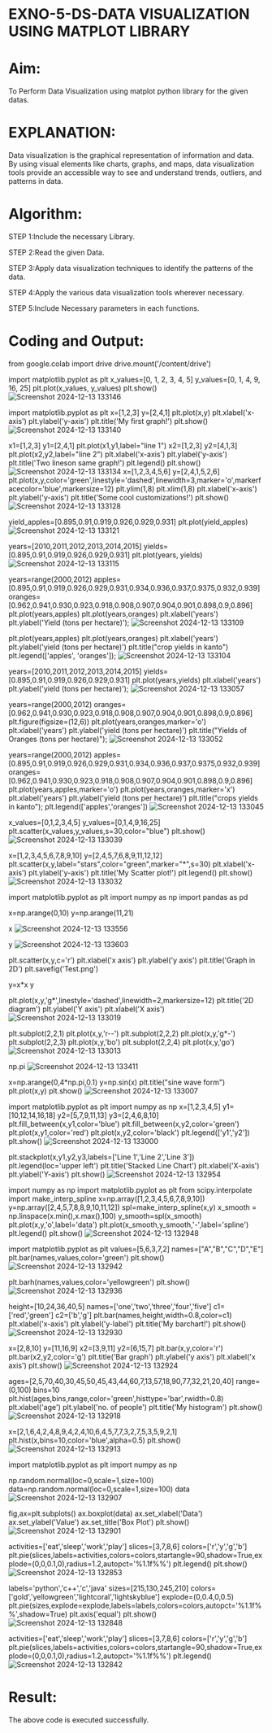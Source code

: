 # EXNO-5-DS-DATA VISUALIZATION USING MATPLOT LIBRARY

# Aim:
  To Perform Data Visualization using matplot python library for the given datas.

# EXPLANATION:
Data visualization is the graphical representation of information and data. By using visual elements like charts, graphs, and maps, data visualization tools provide an accessible way to see and understand trends, outliers, and patterns in data.

# Algorithm:
STEP 1:Include the necessary Library.

STEP 2:Read the given Data.

STEP 3:Apply data visualization techniques to identify the patterns of the data.

STEP 4:Apply the various data visualization tools wherever necessary.

STEP 5:Include Necessary parameters in each functions.

# Coding and Output:
from google.colab import drive
drive.mount('/content/drive')

import matplotlib.pyplot as plt
x_values=[0, 1, 2, 3, 4, 5]
y_values=[0, 1, 4, 9, 16, 25]
plt.plot(x_values, y_values)
plt.show()
![Screenshot 2024-12-13 133146](https://github.com/user-attachments/assets/92a7f890-86c6-40d8-985f-61185e8bf061)

import matplotlib.pyplot as plt
x=[1,2,3]
y=[2,4,1]
plt.plot(x,y)
plt.xlabel('x-axis')
plt.ylabel('y-axis')
plt.title('My first graph!')
plt.show()
![Screenshot 2024-12-13 133140](https://github.com/user-attachments/assets/053a5d1a-44ed-47d4-a234-10a95adc56a8)

x1=[1,2,3]
y1=[2,4,1]
plt.plot(x1,y1,label="line 1")
x2=[1,2,3]
y2=[4,1,3]
plt.plot(x2,y2,label="line 2")
plt.xlabel('x-axis')
plt.ylabel('y-axis')
plt.title('Two lineson same graph!')
plt.legend()
plt.show()
![Screenshot 2024-12-13 133134](https://github.com/user-attachments/assets/af576efc-4821-4ac8-a7c0-0c3666888e95)
x=[1,2,3,4,5,6]
y=[2,4,1,5,2,6]
plt.plot(x,y,color='green',linestyle='dashed',linewidth=3,marker='o',markerfacecolor='blue',markersize=12)
plt.ylim(1,8)
plt.xlim(1,8)
plt.xlabel('x-axis')
plt.ylabel('y-axis')
plt.title('Some cool customizations!')
plt.show()
![Screenshot 2024-12-13 133128](https://github.com/user-attachments/assets/2796054e-5593-4e9c-a6ab-5f69da31d95d)

yield_apples=[0.895,0.91,0.919,0.926,0.929,0.931]
plt.plot(yield_apples)
![Screenshot 2024-12-13 133121](https://github.com/user-attachments/assets/f115b06f-0350-4000-9a24-4d7c8d343aae)


years=[2010,2011,2012,2013,2014,2015]
yields=[0.895,0.91,0.919,0.926,0.929,0.931]
plt.plot(years, yields)
![Screenshot 2024-12-13 133115](https://github.com/user-attachments/assets/1aa27cbb-de6e-4b3e-a32d-5dabfa6a4714)

years=range(2000,2012)
apples=[0.895,0.91,0.919,0.926,0.929,0.931,0.934,0.936,0.937,0.9375,0.932,0.939]
oranges=[0.962,0.941,0.930,0.923,0.918,0.908,0.907,0.904,0.901,0.898,0.9,0.896]
plt.plot(years,apples)
plt.plot(years,oranges)
plt.xlabel('years')
plt.ylabel('Yield (tons per hectare)');
![Screenshot 2024-12-13 133109](https://github.com/user-attachments/assets/34e2bbae-94e9-403a-b462-8b0332bdb299)

plt.plot(years,apples)
plt.plot(years,oranges)
plt.xlabel('years')
plt.ylabel('yield (tons per hectare)')
plt.title("crop yields in kanto")
plt.legend(['apples', 'oranges']);
![Screenshot 2024-12-13 133104](https://github.com/user-attachments/assets/ecfdb856-a6a5-4eb9-ae77-2f2ec150c638)

years=[2010,2011,2012,2013,2014,2015]
yields=[0.895,0.91,0.919,0.926,0.929,0.931]
plt.plot(years,yields)
plt.xlabel('years')
plt.ylabel('yield (tons per hectare)');
![Screenshot 2024-12-13 133057](https://github.com/user-attachments/assets/9d5b7d2d-8363-43f7-a326-ce08e4b4f2d7)

years=range(2000,2012)
oranges=[0.962,0.941,0.930,0.923,0.918,0.908,0.907,0.904,0.901,0.898,0.9,0.896]
plt.figure(figsize=(12,6))
plt.plot(years,oranges,marker='o')
plt.xlabel('years')
plt.ylabel('yield (tons per hectare)')
plt.title("Yields of Oranges (tons per hectare)");
![Screenshot 2024-12-13 133052](https://github.com/user-attachments/assets/4b9a1693-a482-4455-84c5-bf845e5d9afb)

years=range(2000,2012)
apples=[0.895,0.91,0.919,0.926,0.929,0.931,0.934,0.936,0.937,0.9375,0.932,0.939]
oranges=[0.962,0.941,0.930,0.923,0.918,0.908,0.907,0.904,0.901,0.898,0.9,0.896]
plt.plot(years,apples,marker='o')
plt.plot(years,oranges,marker='x')
plt.xlabel('years')
plt.ylabel('yield (tons per hectare)')
plt.title("crops yields in kanto");
plt.legend(['apples','oranges'])
![Screenshot 2024-12-13 133045](https://github.com/user-attachments/assets/cad01f39-f59a-41ad-b248-bfacc361ccd6)

x_values=[0,1,2,3,4,5]
y_values=[0,1,4,9,16,25]
plt.scatter(x_values,y_values,s=30,color="blue")
plt.show()
![Screenshot 2024-12-13 133039](https://github.com/user-attachments/assets/13b92cf5-0b74-4b22-8918-7da032f58184)

x=[1,2,3,4,5,6,7,8,9,10]
y=[2,4,5,7,6,8,9,11,12,12]
plt.scatter(x,y,label="stars",color="green",marker="*",s=30)
plt.xlabel('x-axis')
plt.ylabel('y-axis')
plt.title('My Scatter plot!')
plt.legend()
plt.show()
![Screenshot 2024-12-13 133032](https://github.com/user-attachments/assets/ee438d91-cbba-4abe-af76-e2cea9ed2a77)

import matplotlib.pyplot as plt
import numpy as np
import pandas as pd

x=np.arange(0,10)
y=np.arange(11,21)



x
![Screenshot 2024-12-13 133556](https://github.com/user-attachments/assets/40428cf2-e0be-412d-84a0-8845025c00bc)

y
![Screenshot 2024-12-13 133603](https://github.com/user-attachments/assets/8226a70e-e441-4409-b516-1c6ea0e718a0)

plt.scatter(x,y,c='r')
plt.xlabel('x axis')
plt.ylabel('y axis')
plt.title('Graph in 2D')
plt.savefig('Test.png')

y=x*x
y

plt.plot(x,y,'g*',linestyle='dashed',linewidth=2,markersize=12)
plt.title('2D diagram')
plt.ylabel('Y axis')
plt.xlabel('X axis')
![Screenshot 2024-12-13 133019](https://github.com/user-attachments/assets/4005f6e3-2c54-4fa4-bd1f-48e469a601bb)

plt.subplot(2,2,1)
plt.plot(x,y,'r--')
plt.subplot(2,2,2)
plt.plot(x,y,'g*-')
plt.subplot(2,2,3)
plt.plot(x,y,'bo')
plt.subplot(2,2,4)
plt.plot(x,y,'go')
![Screenshot 2024-12-13 133013](https://github.com/user-attachments/assets/23e4a046-4dae-48ab-865f-ee8cb55c44b6)

np.pi
![Screenshot 2024-12-13 133411](https://github.com/user-attachments/assets/92052063-038b-41ce-99ab-e6e6bed0e532)

x=np.arange(0,4*np.pi,0.1)
y=np.sin(x)
plt.title("sine wave form")
plt.plot(x,y)
plt.show()
![Screenshot 2024-12-13 133007](https://github.com/user-attachments/assets/dfad8bf8-3842-426d-8318-37454d13bca9)

import matplotlib.pyplot as plt
import numpy as np
x=[1,2,3,4,5]
y1=[10,12,14,16,18]
y2=[5,7,9,11,13]
y3=[2,4,6,8,10]
plt.fill_between(x,y1,color='blue')
plt.fill_between(x,y2,color='green')
plt.plot(x,y1,color='red')
plt.plot(x,y2,color='black')
plt.legend(['y1','y2'])
plt.show()
![Screenshot 2024-12-13 133000](https://github.com/user-attachments/assets/0bba06c2-a492-4f57-b380-25f464071330)

plt.stackplot(x,y1,y2,y3,labels=['Line 1','Line 2','Line 3'])
plt.legend(loc='upper left')
plt.title('Stacked Line Chart')
plt.xlabel('X-axis')
plt.ylabel('Y-axis')
plt.show()
![Screenshot 2024-12-13 132954](https://github.com/user-attachments/assets/8e0a6aff-8269-41da-94fb-ccff3b809b94)

import numpy as np
import matplotlib.pyplot as plt
from scipy.interpolate import make_interp_spline
x=np.array([1,2,3,4,5,6,7,8,9,10])
y=np.array([2,4,5,7,8,8,9,10,11,12])
spl=make_interp_spline(x,y)
x_smooth = np.linspace(x.min(),x.max(),100)
y_smooth=spl(x_smooth)
plt.plot(x,y,'o',label='data')
plt.plot(x_smooth,y_smooth,'-',label='spline')
plt.legend()
plt.show()
![Screenshot 2024-12-13 132948](https://github.com/user-attachments/assets/6ff61bab-16d0-4c7d-8904-56c9883e9cd5)

import matplotlib.pyplot as plt
values=[5,6,3,7,2]
names=["A","B","C","D","E"]
plt.bar(names,values,color='green')
plt.show()
![Screenshot 2024-12-13 132942](https://github.com/user-attachments/assets/cbbba550-741b-4d5a-9e49-a72cfdee5d2e)

plt.barh(names,values,color='yellowgreen')
plt.show()
![Screenshot 2024-12-13 132936](https://github.com/user-attachments/assets/8cbb028c-82b2-40d6-805d-7a6371e23800)

height=[10,24,36,40,5]
names=['one','two','three','four','five']
c1=['red','green']
c2=['b','g']
plt.bar(names,height,width=0.8,color=c1)
plt.xlabel('x-axis')
plt.ylabel('y-label')
plt.title('My barchart!')
plt.show()
![Screenshot 2024-12-13 132930](https://github.com/user-attachments/assets/7685e64f-d054-4d64-83ca-2fc39eb3c165)

x=[2,8,10]
y=[11,16,9]
x2=[3,9,11]
y2=[6,15,7]
plt.bar(x,y,color='r')
plt.bar(x2,y2,color='g')
plt.title('Bar graph')
plt.ylabel('y axis')
plt.xlabel('x axis')
plt.show()
![Screenshot 2024-12-13 132924](https://github.com/user-attachments/assets/76a56b21-92f4-4c9b-85d4-197384b5e389)

ages=[2,5,70,40,30,45,50,45,43,44,60,7,13,57,18,90,77,32,21,20,40]
range=(0,100)
bins=10
plt.hist(ages,bins,range,color='green',histtype='bar',rwidth=0.8)
plt.xlabel('age')
plt.ylabel('no. of people')
plt.title('My histogram')
plt.show()
![Screenshot 2024-12-13 132918](https://github.com/user-attachments/assets/f002550a-4433-4ba8-b54c-36d595a441bb)

x=[2,1,6,4,2,4,8,9,4,2,4,10,6,4,5,7,7,3,2,7,5,3,5,9,2,1]
plt.hist(x,bins=10,color='blue',alpha=0.5)
plt.show()
![Screenshot 2024-12-13 132913](https://github.com/user-attachments/assets/24b38010-f885-4ac5-bf43-3780f3982518)

import matplotlib.pyplot as plt
import numpy as np

np.random.normal(loc=0,scale=1,size=100)
data=np.random.normal(loc=0,scale=1,size=100)
data
![Screenshot 2024-12-13 132907](https://github.com/user-attachments/assets/5c626d2a-af1a-4d76-832b-2cb0ec177125)

fig,ax=plt.subplots()
ax.boxplot(data)
ax.set_xlabel('Data')
ax.set_ylabel('Value')
ax.set_title('Box Plot')
plt.show()
![Screenshot 2024-12-13 132901](https://github.com/user-attachments/assets/551f5107-8553-4c38-bd98-c89584008551)

activities=['eat','sleep','work','play']
slices=[3,7,8,6]
colors=['r','y','g','b']
plt.pie(slices,labels=activities,colors=colors,startangle=90,shadow=True,explode=(0,0,0.1,0),radius=1.2,autopct='%1.1f%%')
plt.legend()
plt.show()
![Screenshot 2024-12-13 132853](https://github.com/user-attachments/assets/033caddc-109e-4aa7-91c9-d934527c21e1)

labels='python','c++','c','java'
sizes=[215,130,245,210]
colors=['gold','yellowgreen','lightcoral','lightskyblue']
explode=(0,0.4,0,0.5)
plt.pie(sizes,explode=explode,labels=labels,colors=colors,autopct='%1.1f%%',shadow=True)
plt.axis('equal')
plt.show()
![Screenshot 2024-12-13 132848](https://github.com/user-attachments/assets/cf6f89e1-386f-46f1-b9e9-522c4ca9b276)

activities=['eat','sleep','work','play']
slices=[3,7,8,6]
colors=['r','y','g','b']
plt.pie(slices,labels=activities,colors=colors,startangle=90,shadow=True,explode=(0,0,0.1,0),radius=1.2,autopct='%1.1f%%')
plt.legend()![Screenshot 2024-12-13 132842](https://github.com/user-attachments/assets/328fef02-a4f4-4207-82a7-12b305effd9d)

# Result:
 The above code is executed successfully.
